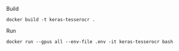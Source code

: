 Build

```
docker build -t keras-tesserocr .
```

Run 

```
docker run --gpus all --env-file .env -it keras-tesserocr bash
```

